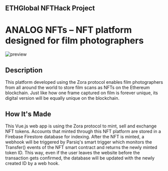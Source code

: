 ## ETHGlobal NFTHack Project
# ANALOG NFTs –  NFT platform designed for film photographers

![preview](https://user-images.githubusercontent.com/19251998/111911618-9cfc2680-8a66-11eb-98a0-3139380700df.jpg)

## Description

This platform developed using the Zora protocol enables film photographers from all around the world to store film scans as NFTs on the Ethereum blockchain. Just like how one frame captured on film is forever unique, its digital version will be equally unique on the blockchain.

## How It's Made

This Vue.js web app is using the Zora protocol to mint, sell and exchange NFT tokens. Accounts that minted through this NFT platform are stored in a Firebase Firestore database for indexing. After the NFT is minted, a webhook will be triggered by Parsiq's smart trigger which monitors the Transfer() events of the NFT smart contract and returns the newly minted token ID. This way, even if the user leaves the website before the transaction gets confirmed, the database will be updated with the newly created ID by a web hook.
